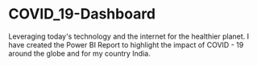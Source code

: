 # COVID_19-Dashboard
Leveraging today's technology and the internet for the healthier planet. I have created the Power BI Report to highlight the impact of COVID - 19 around the globe and for my country India.
